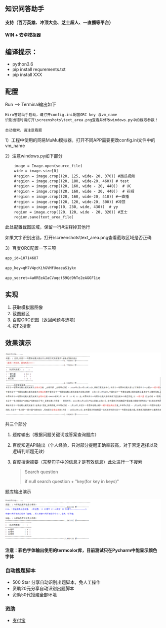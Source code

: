 ## 知识问答助手

#### 支持（百万英雄、冲顶大会、芝士超人、一直播等平台）
#### WIN + 安卓模拟器

## 编译提示：

- python3.6 
- pip install requrements.txt
- pip install XXX

## 配置

Run —>  Terminal输出如下

```
Hiro答题助手启动，请打开config.ini配置ORC key 与vm_name
识别出错时请打开\screenshots\text_area.png查看并修改windows.py中的截取参数！

自动搜索，请注意看题
```

1）工程中使用的网易MuMu模拟器，打开不同APP需要更改config.ini文件中的vm_name

2）注意windows.py如下部分

```
    image = Image.open(source_file)
    wide = image.size[0]
    #region = image.crop((20, 125, wide- 20, 370)) #西瓜视频
    #region = image.crop((20, 180, wide-20, 460)) # test
    #region = image.crop((20, 160, wide - 20, 440))  # UC
    #region = image.crop((20, 160, wide - 20, 440))  # 花椒
    #region = image.crop((20, 160, wide-20, 410)) #一直播
    #region = image.crop((20, 120, wide-20, 300)) #冲顶
    #region = image.crop((0, 230, wide, 430))  # yy
    region = image.crop((20, 120, wide - 20, 320)) #芝士
    region.save(text_area_file)
```

此处配置截图区域，保留一行#注释掉其他行

如果文字识别出错，打开\screenshots\text_area.png查看截取区域是否正确

3）百度ORC配置一下三项

```
app_id=10714687

app_key=qM7V4pcKihGVMfUoaeaS1ykx

app_secret=4a0REeAIaCVuqct59Qd9hTe2eAGGF1ie
```

## 实现

1. 获取模拟器图像
2. 截图题区
3. 百度ORC识图（返回问题与选项）
4. 按F2搜索

## 效果演示

![pig1](/figure/pig1.jpg)

共三个部分

1. 题库输出（根据问题关键词或答案查询题库）

2. 百度知道API输出（个人经验，只对部分提醒正确率较高，对于否定选择以及逻辑判断题无效）

3. 百度搜索摘要（完整句子中的信息才是有效信息）此处进行一下搜索

   > Search question
   >
   > if null search question + "key(for key in keys)"

题库输出演示

![pig2](/figure/pig2.jpg)

#### 注意：彩色字体输出使用的termcolor库，目前测试只在Pycharm中能显示颜色字体

### 自动搜题脚本

- 500 Star 分享自动识别出题脚本，免人工操作
- 资助20元分享自动识别出题脚本
- 资助50代搭建全部环境

### 资助
- [支付宝](/figure/fig3.png)

